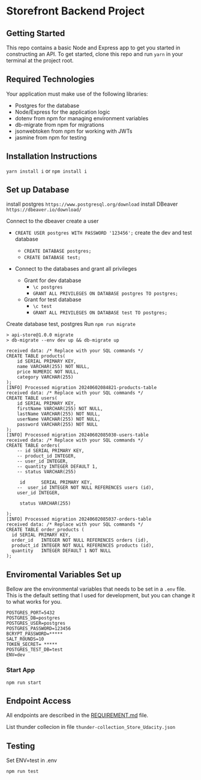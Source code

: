 # Storefront Backend Project

## Getting Started

This repo contains a basic Node and Express app to get you started in constructing an API. To get started, clone this repo and run `yarn` in your terminal at the project root.

## Required Technologies
Your application must make use of the following libraries:
- Postgres for the database
- Node/Express for the application logic
- dotenv from npm for managing environment variables
- db-migrate from npm for migrations
- jsonwebtoken from npm for working with JWTs
- jasmine from npm for testing

## Installation Instructions
`yarn install i` or `npm install i`

## Set up Database
install postgres 
`https://www.postgresql.org/download`
install DBeaver
`https://dbeaver.io/download/`

Connect to the dbeaver
create a user 
 - `CREATE USER postgres WITH PASSWORD '123456';`
create the dev and test database
    - `CREATE DATABASE postgres;`
    - `CREATE DATABASE test;`

- Connect to the databases and grant all privileges
    - Grant for dev database
        - `\c postgres`
        - `GRANT ALL PRIVILEGES ON DATABASE postgres TO postgres;`
    - Grant for test database
        - `\c test`
        - `GRANT ALL PRIVILEGES ON DATABASE test TO postgres;`

Create database test, postgres
Run `npm run migrate` 

```
> api-store@1.0.0 migrate
> db-migrate --env dev up && db-migrate up

received data: /* Replace with your SQL commands */
CREATE TABLE products(
    id SERIAL PRIMARY KEY,
    name VARCHAR(255) NOT NULL,
    price NUMERIC NOT NULL,
    category VARCHAR(255)
);
[INFO] Processed migration 20240602084821-products-table
received data: /* Replace with your SQL commands */
CREATE TABLE users(
    id SERIAL PRIMARY KEY,
    firstName VARCHAR(255) NOT NULL,
    lastName VARCHAR(255) NOT NULL,
    userName VARCHAR(255) NOT NULL,
    password VARCHAR(255) NOT NULL
);
[INFO] Processed migration 20240602085030-users-table
received data: /* Replace with your SQL commands */
CREATE TABLE orders(
    -- id SERIAL PRIMARY KEY,
    -- product_id INTEGER,
    -- user_id INTEGER,
    -- quantity INTEGER DEFAULT 1,
    -- status VARCHAR(255)

     id      SERIAL PRIMARY KEY,
    --  user_id INTEGER NOT NULL REFERENCES users (id),
    user_id INTEGER,

     status VARCHAR(255)

);
[INFO] Processed migration 20240602085037-orders-table
received data: /* Replace with your SQL commands */
CREATE TABLE order_products (
  id SERIAL PRIMARY KEY,
  order_id   INTEGER NOT NULL REFERENCES orders (id),
  product_id INTEGER NOT NULL REFERENCES products (id),
  quantity   INTEGER DEFAULT 1 NOT NULL
);

```

## Enviromental Variables Set up
Bellow are the environmental variables that needs to be set in a `.env` file. This is the default setting that I used for development, but you can change it to what works for you. 

```
POSTGRES_PORT=5432
POSTGRES_DB=postgres
POSTGRES_USER=postgres
POSTGRES_PASSWORD=123456
BCRYPT_PASSWORD=*****
SALT_ROUNDS=10
TOKEN_SECRET= *****
POSTGRES_TEST_DB=test
ENV=dev
```

### Start App
`npm run start`

## Endpoint Access
All endpoints are described in the [REQUIREMENT.md](REQUIREMENTS.md) file. 

List thunder collecion in file `thunder-collection_Store_Udacity.json`

## Testing
Set ENV=test in .env

`npm run test`